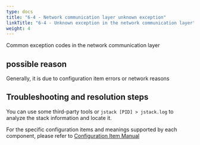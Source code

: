 ```yaml
---
type: docs
title: "6-4 - Network communication layer unknown exception"
linkTitle: "6-4 - Unknown exception in the network communication layer"
weight: 4
---
```

Common exception codes in the network communication layer

## possible reason

Generally, it is due to configuration item errors or network reasons

## Troubleshooting and resolution steps

You can use some third-party tools or `jstack [PID] > jstack.log` to analyze the stack information and locate it.

For the specific configuration items and meanings supported by each component, please refer to [Configuration Item Manual](/zh/docs3-v2/java-sdk/reference-manual/config/properties/)

<p style="margin-top: 3rem;"> </p>